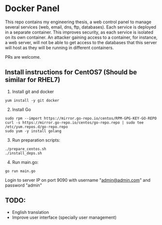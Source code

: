# Docker Panel

This repo contains my engineering thesis, a web control panel to manage several services (web, email, dns, ftp, databases). 
Each service is deployed in a separate container. This improves security, as each service is isolated on its own container. An attacker gaining access to a container, for instance, a web server, will not be able to get access to the databases that this server will host as they will be running in different containers.  

PRs are welcome. 

## Install instructions for CentOS7 (Should be similar for RHEL7)
1. Install git and docker

```
yum install -y git docker
```

2. Install Go

```
sudo rpm --import https://mirror.go-repo.io/centos/RPM-GPG-KEY-GO-REPO
curl -s https://mirror.go-repo.io/centos/go-repo.repo | sudo tee /etc/yum.repos.d/go-repo.repo
sudo yum -y install golang
```

3. Run preparation scripts:

```
./prepare_centos.sh
./install_deps.sh
```

4. Run main.go:

```
go run main.go
```

Login to server IP on port 9090 with username "admin@admin.com" and password "admin"

## TODO: 

* English translation
* Improve user interface (specially user management)